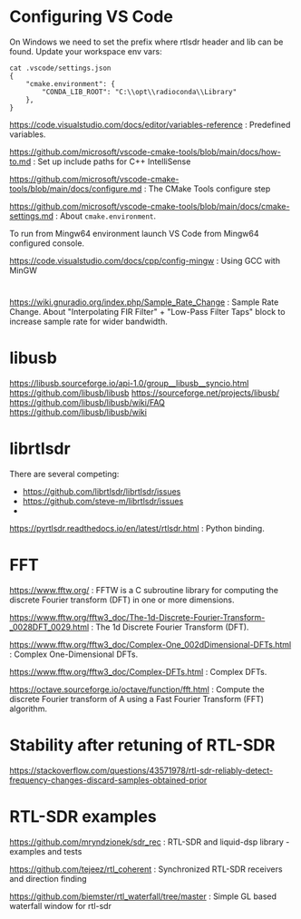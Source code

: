 
# Configuring VS Code

On Windows we need to set the prefix where rtlsdr header and lib can be found. Update your workspace env vars:

    cat .vscode/settings.json
    {
        "cmake.environment": {
            "CONDA_LIB_ROOT": "C:\\opt\\radioconda\\Library"
        },
    }

https://code.visualstudio.com/docs/editor/variables-reference
:   Predefined variables.

https://github.com/microsoft/vscode-cmake-tools/blob/main/docs/how-to.md
:   Set up include paths for C++ IntelliSense

https://github.com/microsoft/vscode-cmake-tools/blob/main/docs/configure.md
:   The CMake Tools configure step

https://github.com/microsoft/vscode-cmake-tools/blob/main/docs/cmake-settings.md
:   About `cmake.environment`.

To run from Mingw64 environment launch VS Code from Mingw64 configured console.

https://code.visualstudio.com/docs/cpp/config-mingw
:   Using GCC with MinGW

# 

https://wiki.gnuradio.org/index.php/Sample_Rate_Change
:   Sample Rate Change. About "Interpolating FIR Filter" +  "Low-Pass Filter Taps" block to increase sample rate for wider bandwidth.


# libusb

https://libusb.sourceforge.io/api-1.0/group__libusb__syncio.html
https://github.com/libusb/libusb
https://sourceforge.net/projects/libusb/
https://github.com/libusb/libusb/wiki/FAQ
https://github.com/libusb/libusb/wiki

# librtlsdr

There are several competing:

* https://github.com/librtlsdr/librtlsdr/issues
* https://github.com/steve-m/librtlsdr/issues
* 

https://pyrtlsdr.readthedocs.io/en/latest/rtlsdr.html
:   Python binding.

# FFT

https://www.fftw.org/
:   FFTW is a C subroutine library for computing the discrete Fourier transform (DFT) in one or more dimensions.

https://www.fftw.org/fftw3_doc/The-1d-Discrete-Fourier-Transform-_0028DFT_0029.html
:   The 1d Discrete Fourier Transform (DFT).

https://www.fftw.org/fftw3_doc/Complex-One_002dDimensional-DFTs.html
:   Complex One-Dimensional DFTs.

https://www.fftw.org/fftw3_doc/Complex-DFTs.html
:   Complex DFTs.

https://octave.sourceforge.io/octave/function/fft.html
:   Compute the discrete Fourier transform of A using a Fast Fourier Transform (FFT) algorithm.

# Stability after retuning of RTL-SDR

https://stackoverflow.com/questions/43571978/rtl-sdr-reliably-detect-frequency-changes-discard-samples-obtained-prior

# RTL-SDR examples

https://github.com/mryndzionek/sdr_rec
:   RTL-SDR and liquid-dsp library - examples and tests

https://github.com/tejeez/rtl_coherent
:   Synchronized RTL-SDR receivers and direction finding

https://github.com/biemster/rtl_waterfall/tree/master
:   Simple GL based waterfall window for rtl-sdr



